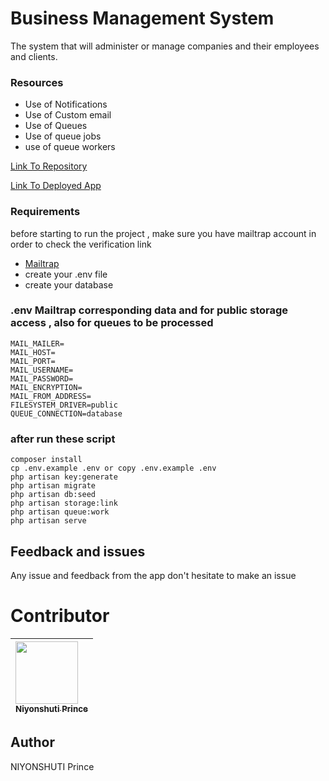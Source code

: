 <!-- <p align="center"><a href="https://laravel.com" target="_blank"><img src="https://raw.githubusercontent.com/laravel/art/master/logo-lockup/5%20SVG/2%20CMYK/1%20Full%20Color/laravel-logolockup-cmyk-red.svg" width="400"></a></p> -->

# Business Management System

The system that will administer or manage companies and their employees and clients.

### Resources

-   Use of Notifications
-   Use of Custom email
-   Use of Queues
-   Use of queue jobs
-   use of queue workers

[Link To Repository](https://github.com/PrinceNiyonshuti/bussiness_system.git)

[Link To Deployed App](http://lar-bms.herokuapp.com)

### Requirements

before starting to run the project , make sure you have mailtrap account in order to check the verification link

-   [Mailtrap](https://mailtrap.io/)
-   create your .env file
-   create your database

### .env Mailtrap corresponding data and for public storage access , also for queues to be processed

    MAIL_MAILER=
    MAIL_HOST=
    MAIL_PORT=
    MAIL_USERNAME=
    MAIL_PASSWORD=
    MAIL_ENCRYPTION=
    MAIL_FROM_ADDRESS=
    FILESYSTEM_DRIVER=public
    QUEUE_CONNECTION=database

### after run these script
    composer install
    cp .env.example .env or copy .env.example .env
    php artisan key:generate
    php artisan migrate
    php artisan db:seed
    php artisan storage:link
    php artisan queue:work
    php artisan serve

## Feedback and issues

Any issue and feedback from the app don't hesitate to make an issue

# Contributor

| [<img src="https://github.com/PrinceNiyonshuti.png" width="100px;"><br><sub><b>Niyonshuti Prince</b></sub>](https://github.com/PrinceNiyonshuti) |
| :------------------------------------------------------------------------------------------------------------------------ |

## Author

NIYONSHUTI Prince

